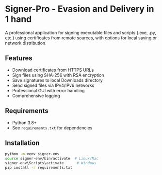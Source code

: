 # Signer-Pro - Evasion and Delivery in 1 hand

A professional application for signing executable files and scripts (.exe, .py, etc.) using certificates from remote sources, with options for local saving or network distribution.

## Features
- Download certificates from HTTPS URLs
- Sign files using SHA-256 with RSA encryption
- Save signatures to local Downloads directory
- Send signed files via IPv4/IPv6 networks
- Professional GUI with error handling
- Comprehensive logging

## Requirements
- Python 3.8+
- See `requirements.txt` for dependencies

## Installation
```bash
python -m venv signer-env
source signer-env/bin/activate  # Linux/Mac
signer-env\Scripts\activate      # Windows
pip install -r requirements.txt
